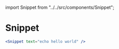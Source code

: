 import Snippet from "../../src/components/Snippet";

# Snippet

<Snippet text="echo hello world" />

```jsx
<Snippet text="echo hello world" />
```
